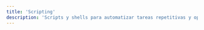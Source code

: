 ```yaml
---
title: 'Scripting'
description: 'Scripts y shells para automatizar tareas repetitivas y optimizar procesos.'
---
```

